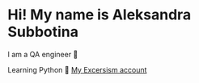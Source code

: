 # Hi! My name is Aleksandra Subbotina

I am a QA engineer 🌱

Learning Python 🐍 [My Excersism account](https://exercism.org/profiles/sashasubbotina/solutions?order=newest_first)
<!--
**aleksandrasubbotina/aleksandrasubbotina** is a ✨ _special_ ✨ repository because its `README.md` (this file) appears on your GitHub profile.

Here are some ideas to get you started:

- 🔭 I’m currently working on ...
- 🌱 I’m currently learning ...
- 👯 I’m looking to collaborate on ...
- 🤔 I’m looking for help with ...
- 💬 Ask me about ...
- 📫 How to reach me: ...
- 😄 Pronouns: ...
- ⚡ Fun fact: ...
-->
